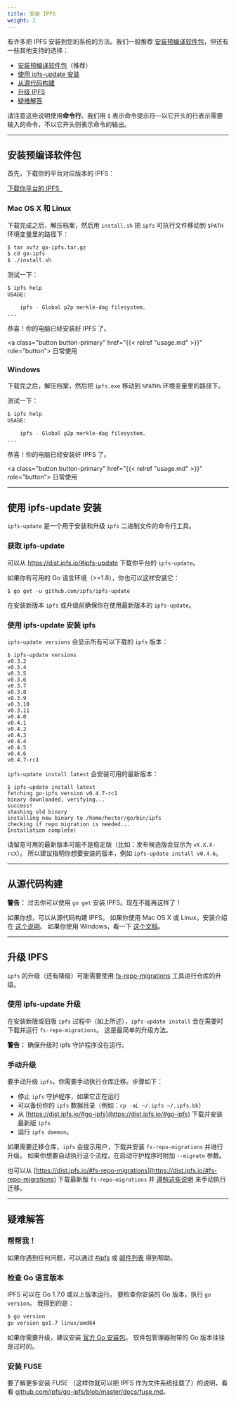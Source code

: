 ```yaml
---
title: 安装 IPFS
weight: 2
---
```


<!--
基于现存的安装文档 https://github.com/ipfs/website/blob/714fa4f3fc469d81b94dc190f1335b9556ad90e1/content/docs/install.md

Note there are pending PRs for that document that will need to be included here:
- https://github.com/ipfs/website/pull/260 / https://github.com/ipfs/website/pull/228
- https://github.com/ipfs/website/pull/258

-->

有许多把 IPFS 安装到您的系统的方法。我们一般推荐 [安装预编译软件包](#安装预编译软件包)，但还有一些其他支持的选择：

* [安装预编译软件包](#安装预编译软件包)（推荐）
* [使用 ipfs-update 安装](#使用-ipfs-update-安装)
* [从源代码构建](#从源代码构建)
* [升级 IPFS](#升级-ipfs)
* [疑难解答](#疑难解答)

请注意这些说明使用**命令行**。我们用 `$` 表示命令提示符—以它开头的行表示需要输入的命令，不以它开头则表示命令的输出。

---

## 安装预编译软件包

首先，下载你的平台对应版本的 IPFS：

<a class="button button-primary" href="https://dist.ipfs.io/#go-ipfs" role="button">
  下载你平台的 IPFS&nbsp;&nbsp;<i class="fa fa-download" aria-hidden="true"></i>
</a>

### Mac OS X 和 Linux

<!-- macOS 和 Linux 平台的 install.sh 好像都只会移动到 /usr/local/bin 或 /usr/bin，并不会检查 $PATH -->
下载完成之后，解压档案，然后用 `install.sh` 把 `ipfs` 可执行文件移动到 `$PATH` 环境变量里的路径下：

```sh
$ tar xvfz go-ipfs.tar.gz
$ cd go-ipfs
$ ./install.sh
```

测试一下：

```sh
$ ipfs help
USAGE:

    ipfs - Global p2p merkle-dag filesystem.
...
```

恭喜！你的电脑已经安装好 IPFS 了。

<a class="button button-primary" href="{{< relref "usage.md" >}}" role="button">
  日常使用&nbsp;&nbsp;<i class="fa fa-arrow-right"></i>
</a>

### Windows

下载完之后，解压档案，然后把 `ipfs.exe` 移动到 `%PATH%` 环境变量里的路径下。

测试一下：

```sh
$ ipfs help
USAGE:

    ipfs - Global p2p merkle-dag filesystem.
...
```

恭喜！你的电脑已经安装好 IPFS 了。

<a class="button button-primary" href="{{< relref "usage.md" >}}" role="button">
  日常使用&nbsp;&nbsp;<i class="fa fa-arrow-right"></i>
</a>


---

## 使用 ipfs-update 安装

`ipfs-update` 是一个用于安装和升级 `ipfs` 二进制文件的命令行工具。

### 获取 ipfs-update

可以从 https://dist.ipfs.io/#ipfs-update 下载你平台的 `ipfs-update`。

如果你有可用的 Go 语言环境（>=1.8），你也可以这样安装它：
```
$ go get -u github.com/ipfs/ipfs-update
```

在安装新版本 `ipfs` 或升级前确保你在使用最新版本的 `ipfs-update`。

### 使用 ipfs-update 安装 ipfs

`ipfs-update versions` 会显示所有可以下载的 `ipfs` 版本：

```
$ ipfs-update versions
v0.3.2
v0.3.4
v0.3.5
v0.3.6
v0.3.7
v0.3.8
v0.3.9
v0.3.10
v0.3.11
v0.4.0
v0.4.1
v0.4.2
v0.4.3
v0.4.4
v0.4.5
v0.4.6
v0.4.7-rc1
```


`ipfs-update install latest` 会安装可用的最新版本：

```
$ ipfs-update install latest
fetching go-ipfs version v0.4.7-rc1
binary downloaded, verifying...
success!
stashing old binary
installing new binary to /home/hector/go/bin/ipfs
checking if repo migration is needed...
Installation complete!
```

请留意可用的最新版本可能不是稳定版（比如：发布候选版会显示为 `vX.X.X-rcX`）。
所以建议指明你想要安装的版本，例如 `ipfs-update install v0.4.6`。

---

## 从源代码构建

<div class="message mb">
  <strong>警告：</strong> 过去你可以使用 <code>go get</code> 安装 IPFS。现在不能再这样了！
</div>

如果你想，可以从源代码构建 IPFS。
如果你使用 Mac OS X 或 Linux，安装介绍在 [这个说明](https://github.com/ipfs/go-ipfs#build-from-source)。
如果你使用 Windows，看一下 [这个文档](https://github.com/ipfs/go-ipfs/blob/master/docs/windows.md)。

---

## 升级 IPFS

`ipfs` 的升级（还有降级）可能需要使用 [fs-repo-migrations](https://dist.ipfs.io/#fs-repo-migrations) 工具进行仓库的升级。

### 使用 ipfs-update 升级

在安装新版或旧版 `ipfs` 过程中（如上所述），`ipfs-update install` 会在需要时下载并运行 `fs-repo-migrations`。
这是最简单的升级方法。

<div class="message mb">
  <strong>警告：</strong> 确保升级时 ipfs 守护程序没在运行。
</div>


### 手动升级

要手动升级 `ipfs`，你需要手动执行仓库迁移。步骤如下：

* 停止 `ipfs` 守护程序，如果它正在运行
* 可以备份你的 `ipfs` 数据目录（例如：`cp -aL ~/.ipfs ~/.ipfs.bk`）
* 从 [https://dist.ipfs.io/#go-ipfs](https://dist.ipfs.io/#go-ipfs) 下载并安装最新版 `ipfs`
* 运行 `ipfs daemon`。

如果需要迁移仓库，`ipfs` 会提示用户，下载并安装 `fs-repo-migrations` 并进行升级。
如果你想要自动执行这个流程，在启动守护程序时附加 `--migrate` 参数。

也可以从 [https://dist.ipfs.io/#fs-repo-migrations](https://dist.ipfs.io/#fs-repo-migrations)
下载最新版 `fs-repo-migrations` 并
[遵照这些说明](https://github.com/ipfs/fs-repo-migrations/blob/master/run.md) 来手动执行迁移。

---

## 疑难解答

### 帮帮我！

如果你遇到任何问题，可以通过 [#ipfs](/#community)
或 [邮件列表](/#community) 得到帮助。

### 检查 Go 语言版本

IPFS 可以在 Go 1.7.0 或以上版本运行。
要检查你安装的 Go 版本，执行 `go version`。
我得到的是：

```sh
$ go version
go version go1.7 linux/amd64
```

如果你需要升级，建议安装 [官方 Go 安装包](https://golang.org/doc/install)。
软件包管理器附带的 Go 版本往往是过时的。

### 安装 FUSE

要了解更多安装 FUSE （这样你就可以把 IPFS 作为文件系统挂载了）的说明，看看 [github.com/ipfs/go-ipfs/blob/master/docs/fuse.md](https://github.com/ipfs/go-ipfs/blob/master/docs/fuse.md)。
